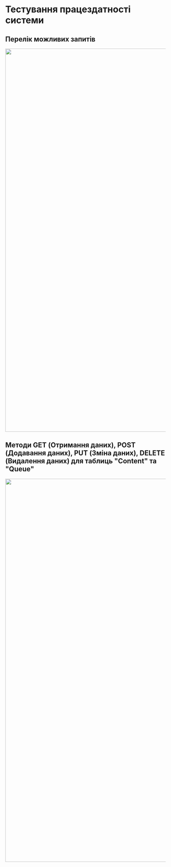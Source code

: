 # Тестування працездатності системи

## Перелік можливих запитів

<div align="center">

<img src="https://raw.githubusercontent.com/ArtemKhabarov111/db_labs_io-34/main/assets/Lab6/PossibleRequests.png" width="1200" />

</div>

## Методи GET (Отримання даних), POST (Додавання даних), PUT (Зміна даних), DELETE (Видалення даних) для таблиць "Content" та "Queue"

<div align="center">

<img src="https://raw.githubusercontent.com/ArtemKhabarov111/db_labs_io-34/main/assets/Lab6/Request.png" width="1200" />

</div>

